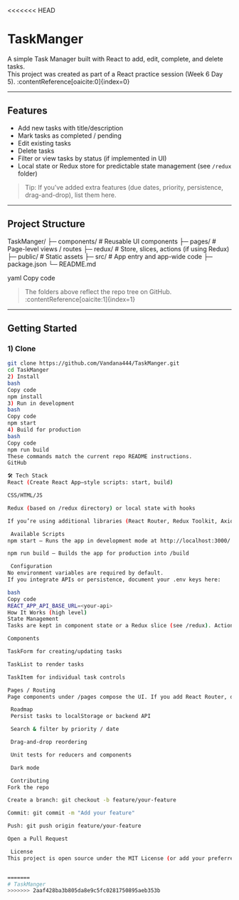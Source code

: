 <<<<<<< HEAD
# TaskManger

A simple Task Manager built with React to add, edit, complete, and delete tasks.  
This project was created as part of a React practice session (Week 6 Day 5). :contentReference[oaicite:0]{index=0}

---

##  Features

- Add new tasks with title/description
- Mark tasks as completed / pending
- Edit existing tasks
- Delete tasks
- Filter or view tasks by status (if implemented in UI)
- Local state or Redux store for predictable state management (see `/redux` folder)

> Tip: If you’ve added extra features (due dates, priority, persistence, drag-and-drop), list them here.

---

##  Project Structure

TaskManger/
├─ components/ # Reusable UI components
├─ pages/ # Page-level views / routes
├─ redux/ # Store, slices, actions (if using Redux)
├─ public/ # Static assets
├─ src/ # App entry and app-wide code
├─ package.json
└─ README.md

yaml
Copy code

> The folders above reflect the repo tree on GitHub. :contentReference[oaicite:1]{index=1}

---

##  Getting Started

### 1) Clone

```bash
git clone https://github.com/Vandana444/TaskManger.git
cd TaskManger
2) Install
bash
Copy code
npm install
3) Run in development
bash
Copy code
npm start
4) Build for production
bash
Copy code
npm run build
These commands match the current repo README instructions. 
GitHub

🛠 Tech Stack
React (Create React App–style scripts: start, build)

CSS/HTML/JS

Redux (based on /redux directory) or local state with hooks

If you’re using additional libraries (React Router, Redux Toolkit, Axios, etc.), add them here.

 Available Scripts
npm start — Runs the app in development mode at http://localhost:3000/

npm run build — Builds the app for production into /build

 Configuration
No environment variables are required by default.
If you integrate APIs or persistence, document your .env keys here:

bash
Copy code
REACT_APP_API_BASE_URL=<your-api>
How It Works (high level)
State Management
Tasks are kept in component state or a Redux slice (see /redux). Actions handle add/edit/toggle/delete.

Components

TaskForm for creating/updating tasks

TaskList to render tasks

TaskItem for individual task controls

Pages / Routing
Page components under /pages compose the UI. If you add React Router, document routes here.

 Roadmap
 Persist tasks to localStorage or backend API

 Search & filter by priority / date

 Drag-and-drop reordering

 Unit tests for reducers and components

 Dark mode

 Contributing
Fork the repo

Create a branch: git checkout -b feature/your-feature

Commit: git commit -m "Add your feature"

Push: git push origin feature/your-feature

Open a Pull Request

 License
This project is open source under the MIT License (or add your preferred license).


=======
# TaskManger
>>>>>>> 2aaf428ba3b805da8e9c5fc0281750895aeb353b
